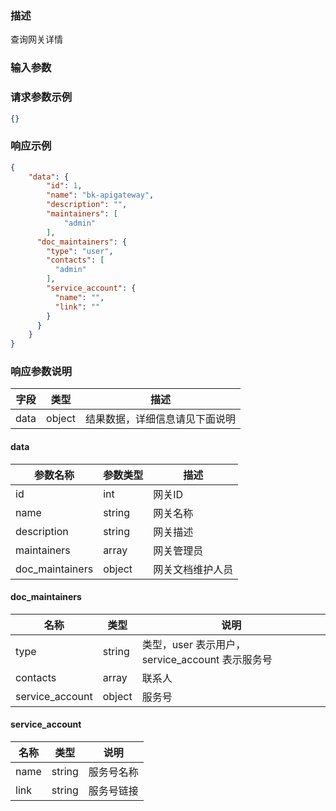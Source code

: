 ### 描述

查询网关详情


### 输入参数

### 请求参数示例

```json
{}
```


### 响应示例

```json
{
    "data": {
        "id": 1,
        "name": "bk-apigateway",
        "description": "",
        "maintainers": [
            "admin"
        ],
      "doc_maintainers": {
        "type": "user",
        "contacts": [
          "admin"
        ],
        "service_account": {
          "name": "",
          "link": ""
        }
      }
    }
}
```

### 响应参数说明

| 字段    | 类型     | 描述                               |
| ------- |--------| ---------------------------------- |
| data    | object | 结果数据，详细信息请见下面说明     |

#### data

| 参数名称            | 参数类型     | 描述       |
|-----------------|----------|----------|
| id              | int      | 网关ID     |
| name            | string   | 网关名称     |
| description     | string   | 网关描述     |
| maintainers     | array    | 网关管理员    |
| doc_maintainers | object   | 网关文档维护人员 |

#### doc_maintainers

| 名称              | 类型       | 说明                                 |
|-----------------|----------|------------------------------------|
| type            | string   | 类型，user 表示用户，service_account 表示服务号 |
| contacts        | array    | 联系人                                |
| service_account | object   | 服务号                                |

#### service_account

| 名称            | 类型         | 说明    |
|---------------|------------|-------|
| name          | string     | 服务号名称 |
| link          | string     | 服务号链接 |
